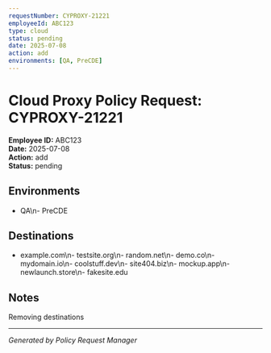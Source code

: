 ```yaml
---
requestNumber: CYPROXY-21221
employeeId: ABC123
type: cloud
status: pending
date: 2025-07-08
action: add
environments: [QA, PreCDE]
---
```


# Cloud Proxy Policy Request: CYPROXY-21221

**Employee ID:** ABC123  
**Date:** 2025-07-08  
**Action:** add  
**Status:** pending  

## Environments
- QA\n- PreCDE

## Destinations
- example.com\n- testsite.org\n- random.net\n- demo.co\n- mydomain.io\n- coolstuff.dev\n- site404.biz\n- mockup.app\n- newlaunch.store\n- fakesite.edu

## Notes
Removing destinations

---
*Generated by Policy Request Manager*
